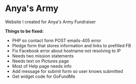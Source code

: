 Anya's Army 
=========

Website I created for Anya's Army Fundraiser

<strong>Things to be fixed:</strong>
<ul>
<li>PHP so contact form POST emails-405 error</li>
<li>Pledge form that stores information and links to prefilled FB</li> 
<li>Fix Facebook error about hostname not resolving to IP</li> 
<li>Needs two mission statements</li> 
<li>Needs text on Pictures page</li>
<li>Most of Help page needs info</li>
<li>Add message for submit form so user knows submitted</li>
<li>Get widget code for GoFundMe</li>
</ul>

